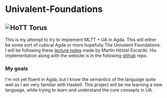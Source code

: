 # Univalent-Foundations
![HoTT Torus](https://hottheory.files.wordpress.com/2013/06/torus-rainbow.png?w=640)
---
This is my attempt to try to implement MLTT + UA in Agda. This will either be some sort of cubical Agda or more hopefully The Univalent Foundations. I will be following these [lecture notes](https://www.cs.bham.ac.uk/~mhe/HoTT-UF-in-Agda-Lecture-Notes/index.html) made by Martín Hötzel Escardó. His implementation along with the website is in the following [github](https://github.com/martinescardo/HoTT-UF-Agda-Lecture-Notes) repo.

### My goals
I'm not yet fluent in Agda, but I know the semantics of the language quite well as I am very familiar with Haskell. This project will be me learning a new language, while trying to learn and understand the core consepts in UA.
